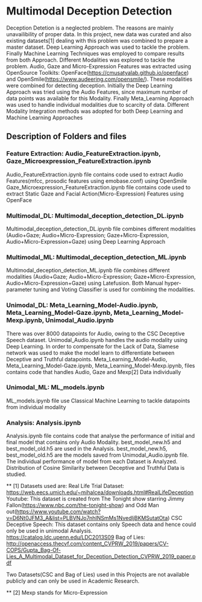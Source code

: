 # Multimodal Deception Detection

Deception Detetion is a neglected problem. The reasons are mainly unavailibility of proper data. In this project, new data was curated and also existing datasets[1] dealing with
this problem was combined to prepare a master dataset. Deep Learning Approach was used to tackle the problem. Finally Machine Learning Techniques was employed to compare results from both Approach.
Different Modalities was explored to tackle the problem. Audio, Gaze and Micro-Expression Features was extracted using OpenSource Toolkits: OpenFace(https://cmusatyalab.github.io/openface) and OpenSmile(https://www.audeering.com/opensmile/). These modalities were combined for detecting deception. 
Initially the Deep Learning Approach was tried using the Audio Features, since maximum number of data points was available for this Modality. Finally Meta_Learning Approach was used to handle individual modalities due to scarcity of data. 
Different Modality Integration methods was adopted for both Deep Learning and Machine Learning Approaches



## Description of Folders and files

### Feature Extraction: Audio_FeatureExtraction.ipynb, Gaze_Microexpression_FeatureExtraction.ipynb

Audio_FeatureExtraction.ipynb file contains code used to extract Audio Features(mfcc, prosodic features using emobase.conf) using OpenSmile
Gaze_Microexpression_FeatureExtraction.ipynb file contains code used to extract Static Gaze and Facial Action(Micro-Expression) Features using OpenFace

### Multimodal_DL: Multimodal_deception_detection_DL.ipynb

Multimodal_deception_detection_DL.ipynb file combines different modalities (Audio+Gaze; Audio+Micro-Expression; Gaze+Micro-Expression, Audio+Micro-Expression+Gaze) using Deep Learning Approach

### Multimodal_ML: Multimodal_deception_detection_ML.ipynb

Multimodal_deception_detection_ML.ipynb file combines different modalities (Audio+Gaze; Audio+Micro-Expression; Gaze+Micro-Expression, Audio+Micro-Expression+Gaze) using Latefusion. Both Manual hyper-parameter tuning and Voting Classifier is used for combining the modalities.

### Unimodal_DL: Meta_Learning_Model-Audio.ipynb, Meta_Learning_Model-Gaze.ipynb, Meta_Learning_Model-Mexp.ipynb, Unimodal_Audio.ipynb

There was over 8000 datapoints for Audio, owing to the CSC Deceptive Speech dataset. Unimodal_Audio.ipynb handles the audio modality using Deep Learning. In order to compensate for the Lack of Data, Siamese network was used to make the model learn to differentiate between Deceptive and Truthful datapoints. Meta_Learning_Model-Audio, Meta_Learning_Model-Gaze.ipynb, Meta_Learning_Model-Mexp.ipynb, files contains code that handles Audio, Gaze and Mexp[2] Data individually

### Unimodal_ML: ML_models.ipynb

ML_models.ipynb file use Classical Machine Learning to tackle datapoints from individual modality

### Analysis: Analysis.ipynb

Analysis.ipynb file contains code that analyse the performance of initial and final model that contains only Audio Modality. best_model_new.h5 and best_model_old.h5 are used in the Analysis. best_model_new.h5, best_model_old.h5 are the models saved from Unimodal_Audio.ipynb file.
The individual performance of model from each Dataset is Analyzed. 
Distribution of Cosine Similarity between Deceptive and Truthful Data is studied.


** [1] Datasets used are: 
Real Life Trial Dataset: https://web.eecs.umich.edu/~mihalcea/downloads.html#RealLifeDeception
Youtube: This dataset is created from The Tonight show starring Jimmy Fallon(https://www.nbc.com/the-tonight-show) and Odd Man out(https://www.youtube.com/watch?v=D6Nt0JFM3_A&list=PLBVNJo7nhINSmMs1NvedljBKMSutatOta)
CSC Deceptive Speech: This dataset contains only Speech data and hence could only be used in unimodal Analysis. https://catalog.ldc.upenn.edu/LDC2013S09 
Bag of Lies: http://openaccess.thecvf.com/content_CVPRW_2019/papers/CV-COPS/Gupta_Bag-Of-Lies_A_Multimodal_Dataset_for_Deception_Detection_CVPRW_2019_paper.pdf

Two Datasets(CSC and Bag of Lies) used in this Projects are not available publicly and can only be used in Academic Research.

** [2] Mexp stands for Micro-Expression



